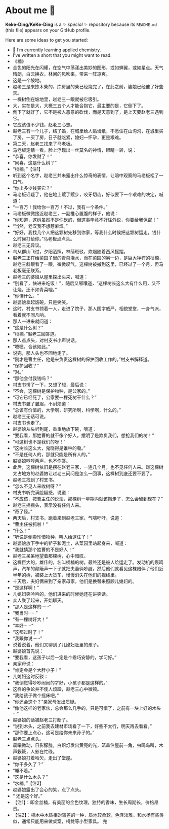 # About me 👋


**Keke-Ding/KeKe-Ding** is a ✨ _special_ ✨ repository because its `README.md` (this file) appears on your GitHub profile.

Here are some ideas to get you started:

- 🌱 I’m currently learning applied chemistry.
- I've written a short that you might want to read.
- 《楠》
- 金色的阳光在闪耀，在空气中荡漾出美妙的图形，或如蝉翼，或如星点。天气晴朗，白云换衣，林间的风吹来，带来一阵凉爽。
- 这是一个坡地。
- 赵老三是来拣木柴的，库房里的柴已经烧完了，在此之前，婆娘已经催了好些天。
- 一棵树倒在坡地里，赵老三一眼就被它吸引。
- 大，实在是大，大概三五个人才能合抱它，最主要的是，它倒下了。
- 倒下了就好了，它不是被人恶意的砍伐，而是天意到了，是上天要赵老三遇到它。
- 它应该值不少钱，赵老三心想。
- 赵老三有一个儿子，结了婚，在城里给人贴墙纸，不愿住在山沟沟，在城里买了房，一买了房，日子就吃紧，媳妇一怀孕，更是艰难。
- 第二天，赵老三找来了马老板。
- 马老板定睛一看，脸上浮现出一丝莫名的神情，眼睛一转，说：
- “恭喜，你发财了！”
- “同喜，这是什么树？”
- “桢楠。”【注1】
- 听到这个名字，赵老三并未露出什么惊奇的表情，让暗中观察的马老板松了一口气。
- “你出多少钱买它？“
- 马老板迟疑了，他在地上踱了踱步，咬牙切齿，好似要下一个艰难的决定，喊道：
- “一百万！我给你一百万！不过，我有一个条件。”
- 马老板微微接近赵老三，一副推心置腹的样子，他说：
- “你知道，这树虽然不是你砍的，但这事毕竟不好往外说，你要给我保密！”
- “当然，老汉我不想惹麻烦。”
- “好好，我找几个人把这颗树先移到你家，等我什么时候把这颗树运走，钱什么时候打给你。”马老板点点头。
- 赵老三无异议。
- 鸟从群山飞过，夕阳洒照，林荫斑驳，炊烟随着西风摇摆。
- 赵老三正在给菜园子里的青菜浇水，而在菜园的另一边，是巨大狰狞的桢楠，赵老三斜眼看了一眼，微微叹气，这棵树被搬到这里，已经过了一个月，但马老板毫无联系。
- 赵老三的婆娘从屋里探出头来，喊道：
- “别看了，快进来吃饭！”，随后又嘟囔道，“这棵树长这么大有什么用，又不让烧，还不如青菜哩。”
- “你懂什么。“
- 赵婆娘拿起饭碗，只是笑笑。
- 这时，村支书领着一人，走进了院子，那人国字威严，相貌堂堂，一身气派，看着就不同凡响。
- 那人一进来就问道：
- “这是什么树？”
- “桢楠。”赵老三回答道。
- 那人点点头，对村支书小声说话。
- “嗯嗯，合该如此。”
- 说完，那人头也不回地走了。
- “刚才是曹主任，他是来负责这棵树的保护回收工作的。”村支书解释道。
- “保护回收？”
- “对。”
- “那他会付我钱吗？“
- 村支书愣了一下，又想了想，最后说：
- “不会，这棵树是保护物种，是公家的。”
- “可它已经死了，公家要一棵死树干什么？”
- 村支书皱了皱眉，不耐烦道：
- “总该有价值的，大学啊，研究所啊，科学啊，什么的。”
- 赵老三无话可说。
- 村支书也走了。
- 赵婆娘从头听到尾，重重地放下碗，嚷道：
- “要我看，那姓曹的就不像个好人，摆明了是欺负我们，想抢我们的树！”
- “可这树也不是我们的呀！”
- “这树长这么大，鬼晓得是谁种的嘞。”
- “不是任何人的，那就只能是所有人的。”
- 赵婆娘哼哼两声，也不作答。
- 此后，这棵树依旧是摆在赵老三家，一连几个月，也不见任何人来。嫌这棵树太占地方的赵婆娘让赵老三问问是怎么一回事，这棵树到底还要不要了。
- 赵老三找到了村支书。
- “怎么不见人来收树呀？”
- 村支书听完满脸疑惑，说道：
- “不应该，按曹主任的说法，那棵树一星期内就该搬走了，怎么会留到现在？”
- 赵老三摇摇头，表示没有任何人来。
- “奇了怪。”
- 两天后，村支书，跑着来到赵老三家，气喘吁吁，说道：
- “曹主任被抓啦！”
- “什么！”
- “听说是倒卖珍惜物种，叫人给逮住了！”
- 赵婆娘放下手中的铲子和泥土，从菜园里站起身来，喊道：
- “我就猜那个姓曹的不是好人！”
- 赵老三呆呆地望着那棵树，心中暗叹。
- 这棵巨大的，雄伟的，名叫桢楠的树，最终还是被人给运走了。发动机的轰鸣声，汽车的颠簸声一下子就把夫妻俩吵醒，然后他们就看见这棵陪伴了他们近半年的树，被装上大货车，慢慢消失在他们的视线里。
- 十天后，夫妇俩来到了亲家母家，他们是换替来照顾儿媳妇的。
- “是这样啊！”
- 儿媳妇笑吟吟的，他们进来的时候她还在讲笑话。
- 众人聚了起来，开始聊天。
- “那人是这样的······”
- “我当时······”
- “有一棵树好大！”
- “幸好······”
- “这都过时了！”
- “我跟你说······”
- 说着说着，他们又聊到了儿媳妇肚里的孩子。
- 赵婆娘首先说：
- “要我看，这孩子以后一定是个乖巧安静的，学习好。”
- 亲家母说：
- “肯定会是个大胖小子！”
- 儿媳妇这时反驳：
- “我倒觉得吵吵闹闹的才好，小孩子都是这样的。”
- 这样的争论并不使人烦躁，赵老三心中微顿。
- “我给孩子做个摇床吧。”
- “你还会这个？”亲家母发出质疑。
- “像他这样的老家伙，总会那么几手的，只是可惜了，之前有一块上好的木头···”
- 赵婆娘的话被赵老三打断了。
- “说到木头，之前我去建材市场看了一下，好些不太行，明天再去看看。”
- “那你要上点心，这可是给你未来孙子的。”
- 赵老三点点头。
- 晨曦微动，日影朦胧，白炽灯发出黄亮的光，笼盖住屋前一角，虫鸣鸟叫，木声簌簌，人影在忙碌。
- 赵婆娘打着哈欠，走出了堂屋。
- “你干多久了？”
- “睡不着。”
- “这是什么木头？”
- “水楠。”【注2】
- 赵婆娘露出了会心的笑，点了点头。
- “ 还是这个好。”
- 【注1】：即金丝楠，有美丽的金色纹理，独特的香味，生长周期长，价格昂贵。
- 【注2】：楠木中木质相对较差的一种，质地较柔软，色泽淡雅，和水杨有些类似，通常只能用来做桌案，椅凳等小型家具。
完
